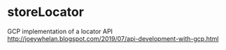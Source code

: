 # storeLocator
GCP implementation of a locator API
http://joeywhelan.blogspot.com/2019/07/api-development-with-gcp.html

